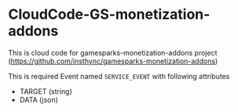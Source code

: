# CloudCode-GS-monetization-addons

This is cloud code for gamesparks-monetization-addons project (https://github.com/insthync/gamesparks-monetization-addons)

This is required Event named `SERVICE_EVENT` with following attributes
- TARGET (string)
- DATA (json)
